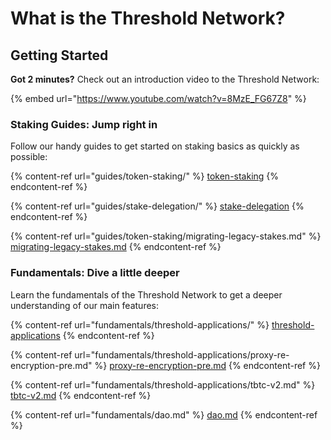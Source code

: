 # What is the Threshold Network?

## Getting Started

**Got 2 minutes?** Check out an introduction video to the Threshold Network:

{% embed url="https://www.youtube.com/watch?v=8MzE_FG67Z8" %}

### Staking Guides: Jump right in

Follow our handy guides to get started on staking basics as quickly as possible:

{% content-ref url="guides/token-staking/" %}
[token-staking](guides/token-staking/)
{% endcontent-ref %}

{% content-ref url="guides/stake-delegation/" %}
[stake-delegation](guides/stake-delegation/)
{% endcontent-ref %}

{% content-ref url="guides/token-staking/migrating-legacy-stakes.md" %}
[migrating-legacy-stakes.md](guides/token-staking/migrating-legacy-stakes.md)
{% endcontent-ref %}

### Fundamentals: Dive a little deeper

Learn the fundamentals of the Threshold Network to get a deeper understanding of our main features:

{% content-ref url="fundamentals/threshold-applications/" %}
[threshold-applications](fundamentals/threshold-applications/)
{% endcontent-ref %}

{% content-ref url="fundamentals/threshold-applications/proxy-re-encryption-pre.md" %}
[proxy-re-encryption-pre.md](fundamentals/threshold-applications/proxy-re-encryption-pre.md)
{% endcontent-ref %}

{% content-ref url="fundamentals/threshold-applications/tbtc-v2.md" %}
[tbtc-v2.md](fundamentals/threshold-applications/tbtc-v2.md)
{% endcontent-ref %}

{% content-ref url="fundamentals/dao.md" %}
[dao.md](fundamentals/dao.md)
{% endcontent-ref %}
